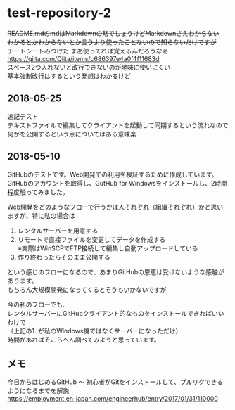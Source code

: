 # test-repository-2

~~README.mdのmdはMarkdownの略でしょうけどMarkdownさえわからない~~  
~~わかるとかわからないとか言うより使ったことないので知らないだけですが~~  
チートシートみつけた まあ使ってれば覚えるんだろうなぁ  
https://qiita.com/Qiita/items/c686397e4a0f4f11683d  
スペース2つ入れないと改行できないのが地味に使いにくい  
基本強制改行はするという発想はわかるけど

## 2018-05-25

追記テスト  
テキストファイルで編集してクライアントを起動して同期するという流れなので  
何かを公開するという点についてはある意味楽

## 2018-05-10

GitHubのテストです。Web開発での利用を検証するために作成しています。  
GitHubのアカウントを取得し、GutHub for Windowsをインストールし、2時間程度触ってみました。

Web開発をどのようなフローで行うかは人それぞれ（組織それぞれ）かと思いますが、特に私の場合は

1. レンタルサーバーを用意する
2. リモートで直接ファイルを変更してデータを作成する  
※実際はWinSCPでFTP接続して編集し自動アップロードしている
3. 作り終わったらそのまま公開する

という感じのフローになるので、あまりGitHubの恩恵は受けないような感触があります。  
もちろん大規模開発になってくるとそうもいかないですが

今の私のフローでも、  
レンタルサーバーにGitHubクライアント的なものをインストールできればいいわけで  
（上記の1. が私のWindows機ではなくサーバーになっただけ）  
時間があればそこらへん調べてみようと思っています。

## メモ

今日からはじめるGitHub 〜 初心者がGitをインストールして、プルリクできるようになるまでを解説  
https://employment.en-japan.com/engineerhub/entry/2017/01/31/110000
